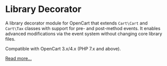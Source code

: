 # Library Decorator

A library decorator module for OpenCart that extends `Cart\Cart` and `Cart\Tax` classes with support for pre- and post-method events. It enables advanced modifications via the event system without changing core library files.

Compatible with OpenCart 3.x/4.x (PHP 7.x and above).

[Read more...](./module)

